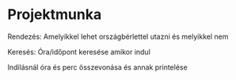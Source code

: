 # Projektmunka

Rendezés:
Amelyikkel lehet országbérlettel utazni és melyikkel nem

Keresés:
Óra/időpont keresése amikor indul

Indilásnál óra és perc összevonása és annak printelése
